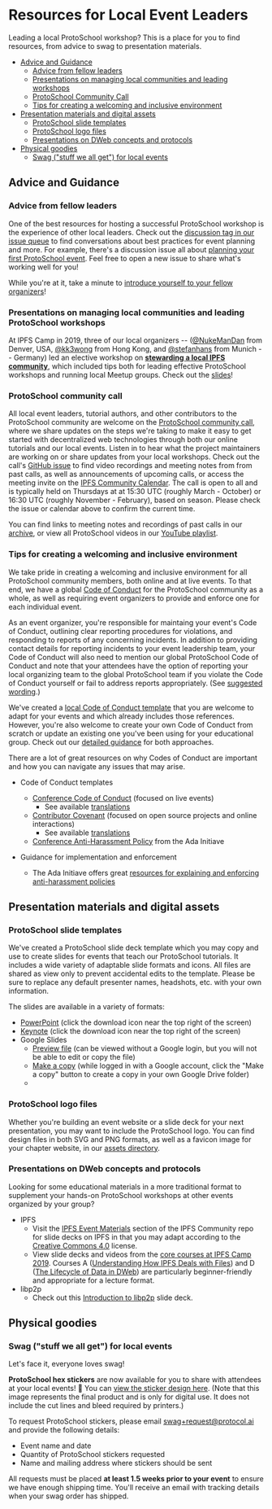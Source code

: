 # Resources for Local Event Leaders

Leading a local ProtoSchool workshop? This is a place for you to find resources, from advice to swag to presentation materials.
- [Advice and Guidance](#advice-and-guidance)
   - [Advice from fellow leaders](#advice-from-fellow-leaders)
   - [Presentations on managing local communities and leading workshops](#presentations-on-managing-local-communities-and-leading-protoschool-workshops)
   - [ProtoSchool Community Call](#protoschool-community-call)
   - [Tips for creating a welcoming and inclusive environment](#tips-for-creating-a-welcoming-and-inclusive-environment)
- [Presentation materials and digital assets](#presentation-materials-and-digital-assets)
   - [ProtoSchool slide templates](#protoschool-slide-templates)
   - [ProtoSchool logo files](#protoschool-logo-files)
   - [Presentations on DWeb concepts and protocols](#presentations-on-dweb-concepts-and-protocols)
- [Physical goodies](#physical-goodies)
   - [Swag ("stuff we all get") for local events](#swag-stuff-we-all-get-for-local-events)

## Advice and Guidance

### Advice from fellow leaders

One of the best resources for hosting a successful ProtoSchool workshop is the experience of other local leaders. Check out the [discussion tag in our issue queue](https://github.com/ProtoSchool/organizing/issues?q=is%3Aissue+is%3Aopen+label%3Adiscussion) to find conversations about best practices for event planning and more.  For example, there's a discussion issue all about [planning your first ProtoSchool event](https://github.com/ProtoSchool/organizing/issues/33). Feel free to open a new issue to share what's working well for you!

While you're at it, take a minute to [introduce yourself to your fellow organizers](https://github.com/ProtoSchool/organizing/issues/26)!

### Presentations on managing local communities and leading ProtoSchool workshops

At IPFS Camp in 2019, three of our local organizers -- ([@NukeManDan](https://github.com/NukeManDan) from Denver, USA, [@kk3wong](https://github.com/kk3wong) from Hong Kong, and [@stefanhans](https://github.com/stefanhans) from Munich --  Germany) led an elective workshop on [**stewarding a local IPFS community**](https://github.com/ipfs/camp/blob/master/CORE_AND_ELECTIVE_COURSES/ELECTIVE_COURSE_F/README.md), which included tips both for leading effective ProtoSchool workshops and running local Meetup groups.  Check out the [slides](https://docs.google.com/presentation/d/1OLmSfOMjffl7z2ODxHaBcQBmyVEGdt8O7h3bxYv_VVI/edit#slide=id.g4c43915634_2_51)!

### ProtoSchool community call

All local event leaders, tutorial authors, and other contributors to the ProtoSchool community are welcome on the  [ProtoSchool community call](https://github.com/ProtoSchool/organizing/issues/47), where we share updates on the steps we're taking to make it easy to get started with decentralized web technologies through both our online tutorials and our local events. Listen in to hear what the project maintainers are working on or share updates from your local workshops. Check out the call's [GitHub issue](https://github.com/ProtoSchool/organizing/issues/47) to find video recordings and meeting notes from from past calls, as well as announcements of upcoming calls, or access the meeting invite on the [IPFS Community Calendar](https://calendar.google.com/calendar/embed?src=ipfs.io_eal36ugu5e75s207gfjcu0ae84@group.calendar.google.com&ctz=UTC). The call is open to all and is typically held on Thursdays at at 15:30 UTC (roughly March - October) or 16:30 UTC (roughly November - February), based on season. Please check the issue or calendar above to confirm the current time.

You can find links to meeting notes and recordings of past calls in our [archive](https://github.com/ProtoSchool/roadmap/blob/master/meeting-notes/meeting-notes-and-recordings.md), or view all ProtoSchool videos in our [YouTube playlist](https://www.youtube.com/playlist?list=PLuhRWgmPaHtSOTRjgIj2s9wrkItxzA36P).

### Tips for creating a welcoming and inclusive environment

We take pride in creating a welcoming and inclusive environment for all ProtoSchool community members, both online and at live events. To that end, we have a global [Code of Conduct](https://github.com/protoschool/organizing/blob/master/CODE_OF_CONDUCT.md) for the ProtoSchool community as a whole, as well as requiring event organizers to provide and enforce one for each individual event.

As an event organizer, you're responsible for maintaing your event's Code of Conduct, outlining clear reporting procedures for violations, and responding to reports of any concerning incidents. In addition to providing contact details for reporting incidents to your event leadership team, your Code of Conduct will also need to mention our global ProtoSchool Code of Conduct and note that your attendees have the option of reporting your local organizing team to the global ProtoSchool team if you violate the Code of Conduct yourself or fail to address reports appropriately. (See [suggested wording](https://github.com/ProtoSchool/organizing/tree/master/assets/code-of-conduct#referencing-protoschools-global-code-of-conduct-mandatory).)

We've created a [local Code of Conduct template](https://github.com/ProtoSchool/organizing/tree/master/assets/code-of-conduct#using-our-local-code-of-conduct-template-optional) that you are welcome to adapt for your events and which already includes those references. However, you're also welcome to create your own Code of Conduct from scratch or update an existing one you've been using for your educational group. Check out our [detailed guidance](https://github.com/ProtoSchool/organizing/tree/master/assets/code-of-conduct) for both approaches.

There are a lot of great resources on why Codes of Conduct are important and how you can navigate any issues that may arise.

- Code of Conduct templates
  - [Conference Code of Conduct](http://confcodeofconduct.com/) (focused on live events)
    - See available [translations](https://github.com/confcodeofconduct/confcodeofconduct.com)
  - [Contributor Covenant](https://www.contributor-covenant.org/version/1/4/code-of-conduct) (focused on open source projects and online interactions)
    - See available [translations](https://www.contributor-covenant.org/translations)
  - [Conference Anti-Harassment Policy](http://geekfeminism.wikia.com/wiki/Conference_anti-harassment/Policy) from the Ada Initiave

- Guidance for implementation and enforcement
  - The Ada Initiave offers great [resources for explaining and enforcing anti-harassment policies](http://geekfeminism.wikia.com/wiki/Conference_anti-harassment/Policy_resources)


## Presentation materials and digital assets

### ProtoSchool slide templates
We've created a ProtoSchool slide deck template which you may copy and use to create slides for events that teach our ProtoSchool tutorials. It includes a wide variety of adaptable slide formats and icons. All files are shared as view only to prevent accidental edits to the template. Please be sure to replace any default presenter names, headshots, etc. with your own information.

The slides are available in a variety of formats:
- [PowerPoint](https://drive.google.com/a/protocol.ai/file/d/1i7fE3UXDVU_tSkw2iPPtDa5c1gXiuQFz/view?usp=sharing) (click the download icon near the top right of the screen)
- [Keynote](https://drive.google.com/file/d/1E74m5DcIRYMH0wcFF_wLn7CPtpDNqqFt/view?usp=sharing) (click the download icon near the top right of the screen)
- Google Slides
     - [Preview file](https://docs.google.com/presentation/d/1-bbbpUdElae6T4eTZvB20pj75bCPVgzfRV7wsDaXh9g/edit?usp=sharing) (can be viewed without a Google login, but you will not be able to edit or copy the file)
     - [Make a copy](https://docs.google.com/presentation/d/1-bbbpUdElae6T4eTZvB20pj75bCPVgzfRV7wsDaXh9g/copy) (while logged in with a Google account, click the "Make a copy" button to create a copy in your own Google Drive folder)
     -
### ProtoSchool logo files
Whether you're building an event website or a slide deck for your next presentation, you may want to include the ProtoSchool logo. You can find design files in both SVG and PNG formats, as well as a favicon image for your chapter website, in our [assets directory](/assets).

### Presentations on DWeb concepts and protocols
Looking for some educational materials in a more traditional format to supplement your hands-on ProtoSchool workshops at other events organized by your group?

- IPFS
  - Visit the [IPFS Event Materials](https://github.com/ipfs/community#ipfs-event-materials) section of the IPFS Community repo for slide decks on IPFS in that you may adapt according to the [Creative Commons 4.0](https://creativecommons.org/licenses/by-sa/4.0/) license.
  - View slide decks and videos from the [core courses at IPFS Camp 2019](https://github.com/ipfs/camp#-core--elective-courses--youtube-playlist). Courses A ([Understanding How IPFS Deals with Files](https://youtu.be/Z5zNPwMDYGg)) and D ([The Lifecycle of Data in DWeb](https://youtu.be/fLUq0RkiTBA)) are particularly beginner-friendly and appropriate for a lecture format.
- libp2p
   - Check out this [Introduction to libp2p](https://github.com/raulk/talks/blob/master/libp2p%20-%20Crosslink%2719%20-%20Introduction%20to%20libp2p%20(Taipei%2C%202019-10-20).pdf) slide deck.


## Physical goodies

### Swag ("stuff we all get") for local events
Let's face it, everyone loves swag!

**ProtoSchool hex stickers** are now available for you to share with attendees at your local events! 🎉 You can [view the sticker design here](/assets/swag/protoschool_sticker_digital_use_only.png). (Note that this image represents the final product and is only for digital use. It does not include the cut lines and bleed required by printers.)

To request ProtoSchool stickers, please email [swag+request@protocol.ai](mailto:swag+request@protocol.ai) and provide the following details:

- Event name and date
- Quantity of ProtoSchool stickers requested
- Name and mailing address where stickers should be sent

All requests must be placed **at least 1.5 weeks prior to your event** to ensure we have enough shipping time. You'll receive an email with tracking details when your swag order has shipped.
